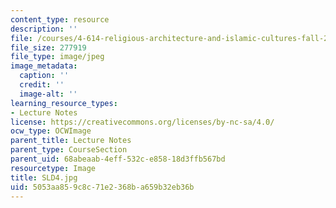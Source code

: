 ```yaml
---
content_type: resource
description: ''
file: /courses/4-614-religious-architecture-and-islamic-cultures-fall-2002/5053aa859c8c71e2368ba659b32eb36b_SLD4.jpg
file_size: 277919
file_type: image/jpeg
image_metadata:
  caption: ''
  credit: ''
  image-alt: ''
learning_resource_types:
- Lecture Notes
license: https://creativecommons.org/licenses/by-nc-sa/4.0/
ocw_type: OCWImage
parent_title: Lecture Notes
parent_type: CourseSection
parent_uid: 68abeaab-4eff-532c-e858-18d3ffb567bd
resourcetype: Image
title: SLD4.jpg
uid: 5053aa85-9c8c-71e2-368b-a659b32eb36b
---
```

